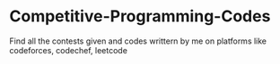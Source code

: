 # Competitive-Programming-Codes
Find all the contests given and codes writtern by me on platforms like codeforces, codechef, leetcode
